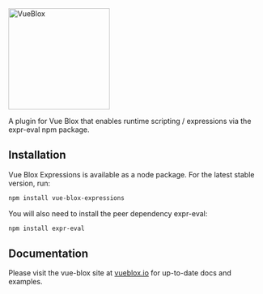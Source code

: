 
<img src="https://user-images.githubusercontent.com/2840242/207716387-7ff01edc-1718-4e4c-87d7-40fb917dd937.png" alt="VueBlox" width="200"/>

A plugin for Vue Blox that enables runtime scripting / expressions via the expr-eval npm package.
  
## Installation
Vue Blox Expressions is available as a node package. For the latest stable version, run:

```bash
npm install vue-blox-expressions
```

You will also need to install the peer dependency expr-eval:

```bash
npm install expr-eval
```

## Documentation

Please visit the vue-blox site at [vueblox.io](https://www.vueblox.io) for up-to-date docs and examples.